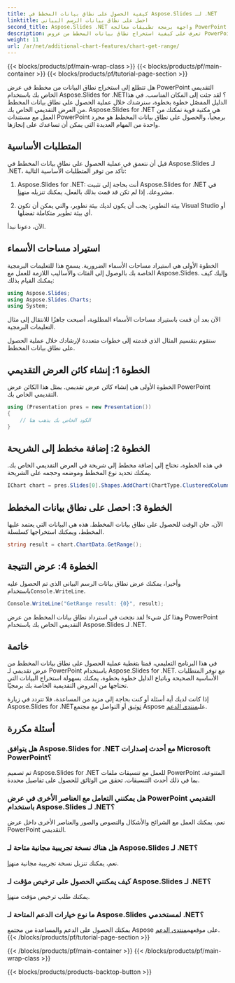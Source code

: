 ```yaml
---
title: كيفية الحصول على نطاق بيانات المخطط في Aspose.Slides لـ .NET
linktitle: احصل على نطاق بيانات الرسم البياني
second_title: Aspose.Slides .NET واجهة برمجة تطبيقات معالجة PowerPoint
description: تعرف على كيفية استخراج نطاق بيانات المخطط من عروض PowerPoint التقديمية باستخدام Aspose.Slides لـ .NET. دليل خطوة بخطوة للمطورين.
weight: 11
url: /ar/net/additional-chart-features/chart-get-range/
---
```


{{< blocks/products/pf/main-wrap-class >}}
{{< blocks/products/pf/main-container >}}
{{< blocks/products/pf/tutorial-page-section >}}


هل تتطلع إلى استخراج نطاق البيانات من مخطط في عرض PowerPoint التقديمي الخاص بك باستخدام Aspose.Slides for .NET؟ لقد جئت إلى المكان المناسب. في هذا الدليل المفصّل خطوة بخطوة، سنرشدك خلال عملية الحصول على نطاق بيانات المخطط من العرض التقديمي الخاص بك. Aspose.Slides for .NET هي مكتبة قوية تمكنك من العمل مع مستندات PowerPoint برمجياً، والحصول على نطاق بيانات المخطط هو مجرد واحدة من المهام العديدة التي يمكن أن تساعدك على إنجازها.

## المتطلبات الأساسية

قبل أن نتعمق في عملية الحصول على نطاق بيانات المخطط في Aspose.Slides لـ .NET، تأكد من توفر المتطلبات الأساسية التالية:

1.  Aspose.Slides for .NET: أنت بحاجة إلى تثبيت Aspose.Slides for .NET في مشروعك. إذا لم تكن قد قمت بذلك بالفعل، يمكنك تنزيله من[هنا](https://releases.aspose.com/slides/net/).

2. بيئة التطوير: يجب أن يكون لديك بيئة تطوير، والتي يمكن أن تكون Visual Studio أو أي بيئة تطوير متكاملة تفضلها.

الآن، دعونا نبدأ.

## استيراد مساحات الأسماء

الخطوة الأولى هي استيراد مساحات الأسماء الضرورية. يسمح هذا للتعليمات البرمجية الخاصة بك بالوصول إلى الفئات والأساليب اللازمة للعمل مع Aspose.Slides. وإليك كيف يمكنك القيام بذلك:

```csharp
using Aspose.Slides;
using Aspose.Slides.Charts;
using System;
```

الآن بعد أن قمت باستيراد مساحات الأسماء المطلوبة، أصبحت جاهزًا للانتقال إلى مثال التعليمات البرمجية.

سنقوم بتقسيم المثال الذي قدمته إلى خطوات متعددة لإرشادك خلال عملية الحصول على نطاق بيانات المخطط.

## الخطوة 1: إنشاء كائن العرض التقديمي

الخطوة الأولى هي إنشاء كائن عرض تقديمي. يمثل هذا الكائن عرض PowerPoint التقديمي الخاص بك.

```csharp
using (Presentation pres = new Presentation())
{
    // الكود الخاص بك يذهب هنا
}
```

## الخطوة 2: إضافة مخطط إلى الشريحة

في هذه الخطوة، تحتاج إلى إضافة مخطط إلى شريحة في العرض التقديمي الخاص بك. يمكنك تحديد نوع المخطط وموضعه وحجمه على الشريحة.

```csharp
IChart chart = pres.Slides[0].Shapes.AddChart(ChartType.ClusteredColumn, 10, 10, 400, 300);
```

## الخطوة 3: احصل على نطاق بيانات المخطط

الآن، حان الوقت للحصول على نطاق بيانات المخطط. هذه هي البيانات التي يعتمد عليها المخطط، ويمكنك استخراجها كسلسلة.

```csharp
string result = chart.ChartData.GetRange();
```

## الخطوة 4: عرض النتيجة

 وأخيرا، يمكنك عرض نطاق بيانات الرسم البياني الذي تم الحصول عليه باستخدام`Console.WriteLine`.

```csharp
Console.WriteLine("GetRange result: {0}", result);
```

وهذا كل شيء! لقد نجحت في استرداد نطاق بيانات المخطط من عرض PowerPoint التقديمي الخاص بك باستخدام Aspose.Slides لـ .NET.

## خاتمة

في هذا البرنامج التعليمي، قمنا بتغطية عملية الحصول على نطاق بيانات المخطط من عرض تقديمي لـ PowerPoint باستخدام Aspose.Slides for .NET. مع توفر المتطلبات الأساسية الصحيحة وباتباع الدليل خطوة بخطوة، يمكنك بسهولة استخراج البيانات التي تحتاجها من العروض التقديمية الخاصة بك برمجيًا.

إذا كانت لديك أية أسئلة أو كنت بحاجة إلى مزيد من المساعدة، فلا تتردد في زيارة Aspose.Slides for .NET[توثيق](https://reference.aspose.com/slides/net/) أو التواصل مع مجتمع Aspose على[منتدى الدعم](https://forum.aspose.com/).

## أسئلة مكررة

### هل يتوافق Aspose.Slides for .NET مع أحدث إصدارات Microsoft PowerPoint؟
تم تصميم Aspose.Slides for .NET للعمل مع تنسيقات ملفات PowerPoint المتنوعة، بما في ذلك أحدث التنسيقات. تحقق من الوثائق للحصول على تفاصيل محددة.

### هل يمكنني التعامل مع العناصر الأخرى في عرض PowerPoint التقديمي باستخدام Aspose.Slides لـ .NET؟
نعم، يمكنك العمل مع الشرائح والأشكال والنصوص والصور والعناصر الأخرى داخل عرض PowerPoint التقديمي.

### هل هناك نسخة تجريبية مجانية متاحة لـ Aspose.Slides لـ .NET؟
 نعم، يمكنك تنزيل نسخة تجريبية مجانية من[هنا](https://releases.aspose.com/).

### كيف يمكنني الحصول على ترخيص مؤقت لـ Aspose.Slides لـ .NET؟
 يمكنك طلب ترخيص مؤقت من[هنا](https://purchase.aspose.com/temporary-license/).

### ما نوع خيارات الدعم المتاحة لـ Aspose.Slides لمستخدمي .NET؟
 يمكنك الحصول على الدعم والمساعدة من مجتمع Aspose على موقعهم[منتدى الدعم](https://forum.aspose.com/).
{{< /blocks/products/pf/tutorial-page-section >}}

{{< /blocks/products/pf/main-container >}}
{{< /blocks/products/pf/main-wrap-class >}}

{{< blocks/products/products-backtop-button >}}
